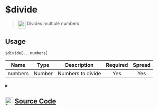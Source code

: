 # $divide
> <img align="top" src="https://upload.wikimedia.org/wikipedia/commons/thumb/e/e4/Infobox_info_icon.svg/160px-Infobox_info_icon.svg.png?20150409153300" alt="image" width="25" height="auto"> Divides multiple numbers
## Usage
```
$divide[...numbers]
```
| Name | Type | Description | Required | Spread
| :---: | :---: | :---: | :---: | :---: |
numbers | Number | Numbers to divide | Yes | Yes
<details>
<summary>
    
## <img align="top" src="https://cdn4.iconfinder.com/data/icons/iconsimple-logotypes/512/github-512.png" alt="image" width="25" height="auto">  [Source Code](https://github.com/tryforge/ForgeScript-V2/blob/main/src/native/divide.ts)
    
</summary>
    
```ts
import { ArgType, NativeFunction, Return } from "../structures"

export default new NativeFunction({
    name: "$divide",
    version: "1.0.0",
    description: "Divides multiple numbers",
    brackets: true,
    unwrap: true,
    args: [
        {
            name: "numbers",
            description: "Numbers to divide",
            rest: true,
            type: ArgType.Number,
            required: true
        }
    ],
    execute(ctx, [ numbers ]) {
        return Return.success(numbers.reduce((x, y) => x / y))
    },
})
```
    
</details>